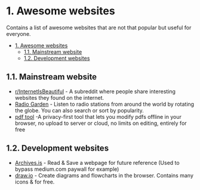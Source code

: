 # 1. Awesome websites
Contains a list of awesome websites that are not that popular but useful for everyone.

<!-- TOC -->
* [1. Awesome websites](#1-awesome-websites)
  * [1.1. Mainstream website](#11-mainstream-website)
  * [1.2. Development websites](#12-development-websites)
<!-- TOC -->

## 1.1. Mainstream website
* [r/InternetIsBeautiful](https://www.reddit.com/r/InternetIsBeautiful/) - A subreddit where people share interesting websites they found on the internet.
* [Radio Garden](http://radio.garden/) - Listen to radio stations from around the world by rotating the globe. You can also search or sort by popularity.
* [pdf tool](pdftool.org) -A privacy-first tool that lets you modify pdfs offline in your browser, no upload to server or cloud, no limits on editing, entirely for free

## 1.2. Development websites
* [Archives.is](https://archive.is/) - Read & Save a webpage for future reference (Used to bypass medium.com paywall for example)
* [draw.io](https://app.diagrams.net/) - Create diagrams and flowcharts in the browser. Contains many icons & for free.
